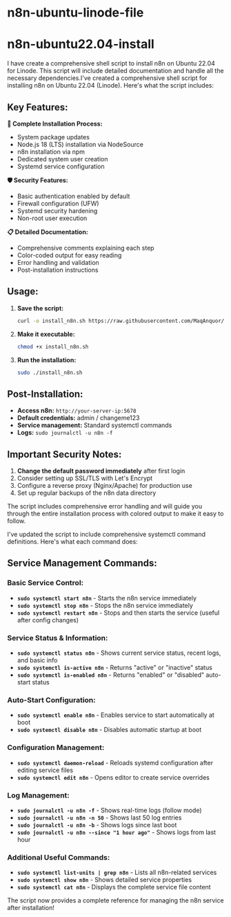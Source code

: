 # n8n-ubuntu-linode-file

# n8n-ubuntu22.04-install

I have create a comprehensive shell script to install n8n on Ubuntu 22.04 for Linode. This script will include detailed documentation and handle all the necessary dependencies.I've created a comprehensive shell script for installing n8n on Ubuntu 22.04 (Linode). Here's what the script includes:

## Key Features:

**🔧 Complete Installation Process:**
- System package updates
- Node.js 18 (LTS) installation via NodeSource
- n8n installation via npm
- Dedicated system user creation
- Systemd service configuration

**🛡️ Security Features:**
- Basic authentication enabled by default
- Firewall configuration (UFW)
- Systemd security hardening
- Non-root user execution

**📋 Detailed Documentation:**
- Comprehensive comments explaining each step
- Color-coded output for easy reading
- Error handling and validation
- Post-installation instructions

## Usage:

1. **Save the script:**
   ```bash
   curl -o install_n8n.sh https://raw.githubusercontent.com/MaqAnquor/n8n-ubuntu-linode-file/refs/heads/main/install_n8n.sh
   
   ```

2. **Make it executable:**
   ```bash
   chmod +x install_n8n.sh
   ```

3. **Run the installation:**
   ```bash
   sudo ./install_n8n.sh
   ```

## Post-Installation:

- **Access n8n:** `http://your-server-ip:5678`
- **Default credentials:** admin / changeme123
- **Service management:** Standard systemctl commands
- **Logs:** `sudo journalctl -u n8n -f`

## Important Security Notes:

1. **Change the default password immediately** after first login
2. Consider setting up SSL/TLS with Let's Encrypt
3. Configure a reverse proxy (Nginx/Apache) for production use
4. Set up regular backups of the n8n data directory

The script includes comprehensive error handling and will guide you through the entire installation process with colored output to make it easy to follow.

I've updated the script to include comprehensive systemctl command definitions. Here's what each command does:

## Service Management Commands:

### Basic Service Control:
- **`sudo systemctl start n8n`** - Starts the n8n service immediately
- **`sudo systemctl stop n8n`** - Stops the n8n service immediately  
- **`sudo systemctl restart n8n`** - Stops and then starts the service (useful after config changes)

### Service Status & Information:
- **`sudo systemctl status n8n`** - Shows current service status, recent logs, and basic info
- **`sudo systemctl is-active n8n`** - Returns "active" or "inactive" status
- **`sudo systemctl is-enabled n8n`** - Returns "enabled" or "disabled" auto-start status

### Auto-Start Configuration:
- **`sudo systemctl enable n8n`** - Enables service to start automatically at boot
- **`sudo systemctl disable n8n`** - Disables automatic startup at boot

### Configuration Management:
- **`sudo systemctl daemon-reload`** - Reloads systemd configuration after editing service files
- **`sudo systemctl edit n8n`** - Opens editor to create service overrides

### Log Management:
- **`sudo journalctl -u n8n -f`** - Shows real-time logs (follow mode)
- **`sudo journalctl -u n8n -n 50`** - Shows last 50 log entries
- **`sudo journalctl -u n8n -b`** - Shows logs since last boot
- **`sudo journalctl -u n8n --since "1 hour ago"`** - Shows logs from last hour

### Additional Useful Commands:
- **`sudo systemctl list-units | grep n8n`** - Lists all n8n-related services
- **`sudo systemctl show n8n`** - Shows detailed service properties
- **`sudo systemctl cat n8n`** - Displays the complete service file content

The script now provides a complete reference for managing the n8n service after installation!

